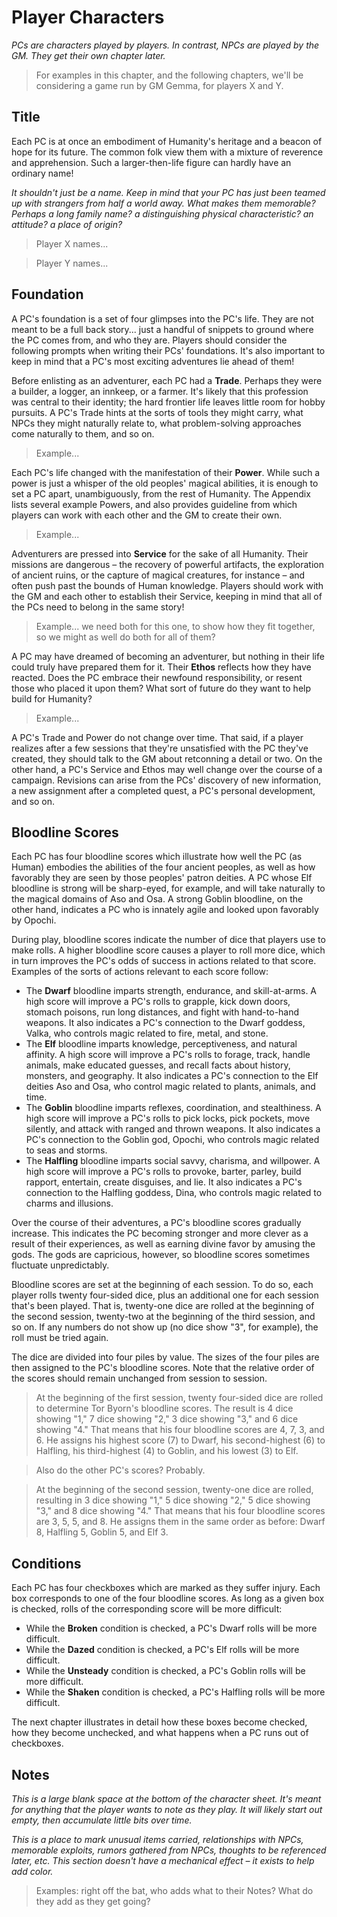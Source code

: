 # Player Characters

*PCs are characters played by players. In contrast, NPCs are played by the GM. They get their own chapter later.*

> For examples in this chapter, and the following chapters, we'll be considering a game run by GM Gemma, for players X and Y. 
## Title

Each PC is at once an embodiment of Humanity's heritage and a beacon of hope for its future. The common folk view them with a mixture of reverence and apprehension. Such a larger-then-life figure can hardly have an ordinary name! 

*It shouldn't just be a name. Keep in mind that your PC has just been teamed up with strangers from half a world away. What makes them memorable? Perhaps a long family name? a distinguishing physical characteristic? an attitude? a place of origin?*

> Player X names...

> Player Y names...

## Foundation

A PC's foundation is a set of four glimpses into the PC's life. They are not meant to be a full back story... just a handful of snippets to ground where the PC comes from, and who they are. Players should consider the following prompts when writing their PCs' foundations. It's also important to keep in mind that a PC's most exciting adventures lie ahead of them! 

Before enlisting as an adventurer, each PC had a **Trade**. Perhaps they were a builder, a logger, an innkeep, or a farmer. It's likely that this profession was central to their identity; the hard frontier life leaves little room for hobby pursuits. A PC's Trade hints at the sorts of tools they might carry, what NPCs they might naturally relate to, what problem-solving approaches come naturally to them, and so on. 

> Example...

Each PC's life changed with the manifestation of their **Power**. While such a power is just a whisper of the old peoples' magical abilities, it is enough to set a PC apart, unambiguously, from the rest of Humanity. The Appendix lists several example Powers, and also provides guideline from which players can work with each other and the GM to create their own. 

> Example...

Adventurers are pressed into **Service** for the sake of all Humanity. Their missions are dangerous – the recovery of powerful artifacts, the exploration of ancient ruins, or the capture of magical creatures, for instance – and often push past the bounds of Human knowledge. Players should work with the GM and each other to establish their Service, keeping in mind that all of the PCs need to belong in the same story! 

> Example... we need both for this one, to show how they fit together, so we might as well do both for all of them? 

A PC may have dreamed of becoming an adventurer, but nothing in their life could truly have prepared them for it. Their **Ethos** reflects how they have reacted. Does the PC embrace their newfound responsibility, or resent those who placed it upon them? What sort of future do they want to help build for Humanity? 

> Example... 

A PC's Trade and Power do not change over time. That said, if a player realizes after a few sessions that they're unsatisfied with the PC they've created, they should talk to the GM about retconning a detail or two. On the other hand, a PC's Service and Ethos may well change over the course of a campaign. Revisions can arise from the PCs' discovery of new information, a new assignment after a completed quest, a PC's personal development, and so on. 

## Bloodline Scores

Each PC has four bloodline scores which illustrate how well the PC (as  Human) embodies the abilities of the four ancient peoples, as well as how favorably they are seen by those peoples' patron deities. A PC whose Elf bloodline is strong will be sharp-eyed, for example, and will take naturally to the magical domains of Aso and Osa. A strong Goblin bloodline, on the other hand, indicates a PC who is innately agile and looked upon favorably by Opochi.

During play, bloodline scores indicate the number of dice that players use to make rolls. A higher bloodline score causes a player to roll more dice, which in turn improves the PC's odds of success in actions related to that score. Examples of the sorts of actions relevant to each score follow:

+ The **Dwarf** bloodline imparts strength, endurance, and skill-at-arms. A high score will improve a PC's rolls to grapple, kick down doors, stomach poisons, run long distances, and fight with hand-to-hand weapons. It also indicates a PC's connection to the Dwarf goddess, Valka, who controls magic related to fire, metal, and stone.
+ The **Elf** bloodline imparts knowledge, perceptiveness, and natural affinity. A high score will improve a PC's rolls to forage, track, handle animals, make educated guesses, and recall facts about history, monsters, and geography. It also indicates a PC's connection to the Elf deities Aso and Osa, who control magic related to plants, animals, and time.
+ The **Goblin** bloodline imparts reflexes, coordination, and stealthiness. A high score will improve a PC's rolls to pick locks, pick pockets, move silently, and attack with ranged and thrown weapons. It also indicates a PC's connection to the Goblin god, Opochi, who controls magic related to seas and storms.
+ The **Halfling** bloodline imparts social savvy, charisma, and willpower. A high score will improve a PC's rolls to provoke, barter, parley, build rapport, entertain, create disguises, and lie. It also indicates a PC's connection to the Halfling goddess, Dina, who controls magic related to charms and illusions.

Over the course of their adventures, a PC's bloodline scores gradually increase. This indicates the PC becoming stronger and more clever as a result of their experiences, as well as earning divine favor by amusing the gods. The gods are capricious, however, so bloodline scores sometimes fluctuate unpredictably.

Bloodline scores are set at the beginning of each session. To do so, each player rolls twenty four-sided dice, plus an additional one for each session that's been played. That is, twenty-one dice are rolled at the beginning of the second session, twenty-two at the beginning of the third session, and so on. If any numbers do not show up (no dice show "3", for example), the roll must be tried again.

The dice are divided into four piles by value. The sizes of the four piles are then assigned to the PC's bloodline scores. Note that the relative order of the scores should remain unchanged from session to session.

> At the beginning of the first session, twenty four-sided dice are rolled to determine Tor Byorn's bloodline scores. The result is 4 dice showing "1," 7 dice showing "2," 3 dice showing "3," and 6 dice showing "4." That means that his four bloodline scores are 4, 7, 3, and 6. He assigns his highest score (7) to Dwarf, his second-highest (6) to Halfling, his third-highest (4) to Goblin, and his lowest (3) to Elf.

> Also do the other PC's scores? Probably. 

> At the beginning of the second session, twenty-one dice are rolled, resulting in 3 dice showing "1," 5 dice showing "2," 5 dice showing "3," and 8 dice showing "4." That means that his four bloodline scores are 3, 5, 5, and 8. He assigns them in the same order as before: Dwarf 8, Halfling 5, Goblin 5, and Elf 3. 

## Conditions

Each PC has four checkboxes which are marked as they suffer injury. Each box corresponds to one of the four bloodline scores. As long as a given box is checked, rolls of the corresponding score will be more difficult: 

+ While the **Broken** condition is checked, a PC's Dwarf rolls will be more difficult. 
+ While the **Dazed** condition is checked, a PC's Elf rolls will be more difficult. 
+ While the **Unsteady** condition is checked, a PC's Goblin rolls will be more difficult. 
+ While the **Shaken** condition is checked, a PC's Halfling rolls will be more difficult. 

The next chapter illustrates in detail how these boxes become checked, how they become unchecked, and what happens when a PC runs out of checkboxes. 

## Notes

*This is a large blank space at the bottom of the character sheet. It's meant for anything that the player wants to note as they play. It will likely start out empty, then accumulate little bits over time.*

*This is a place to mark unusual items carried, relationships with NPCs, memorable exploits, rumors gathered from NPCs, thoughts to be referenced later, etc. This section doesn't have a mechanical effect – it exists to help add color.*

> Examples: right off the bat, who adds what to their Notes? What do they add as they get going? 
